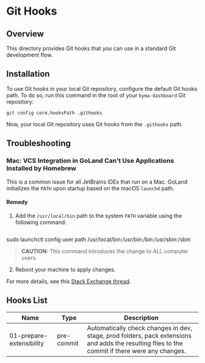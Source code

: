 # Git Hooks

## Overview

This directory provides Git hooks that you can use in a standard Git development flow.

## Installation

To use Git hooks in your local Git repository, configure the default Git hooks path.
To do so, run this command in the root of your `kyma-dashboard` Git repository:
```shell
git config core.hooksPath .githooks
```
Now, your local Git repository uses Git hooks from the `.githooks` path.

## Troubleshooting

### Mac: VCS Integration in GoLand Can't Use Applications Installed by Homebrew

This is a common issue for all JetBrains IDEs that run on a Mac.
GoLand initializes the `PATH` upon startup based on the macOS `launchd` path.
<!-- markdown-link-check-disable-next-line -->
#### Remedy

1. Add the `/usr/local/bin` path to the system `PATH` variable using the following command:
   ```shell
sudo launchctl config user path /usr/local/bin:/usr/bin:/bin:/usr/sbin:/sbin
   >**CAUTION:** This command introduces the change to ALL computer users.

2. Reboot your machine to apply changes.

For more details, see this [Stack Exchange thread](https://apple.stackexchange.com/questions/51677/how-to-set-path-for-finder-launched-applications).

## Hooks List
|Name|Type|Description|
|---|---|---|
|01-prepare-extensibility|pre-commit|Automatically check changes in dev, stage, prod folders, pack extensions and adds the resulting files to the commit if there were any changes.| 

